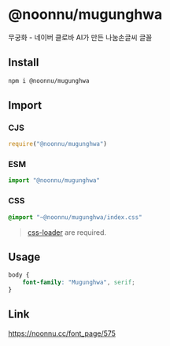 # @noonnu/mugunghwa
무궁화 - 네이버 클로바 AI가 만든 나눔손글씨 글꼴

## Install
```sh
npm i @noonnu/mugunghwa
```
## Import
### CJS
```js
require("@noonnu/mugunghwa")
```
### ESM
```js
import "@noonnu/mugunghwa"
```
### CSS 
```css
@import "~@noonnu/mugunghwa/index.css"
```
> [css-loader](https://github.com/webpack-contrib/css-loader) are required.

## Usage
```css
body {
    font-family: "Mugunghwa", serif;
}
```

## Link
https://noonnu.cc/font_page/575